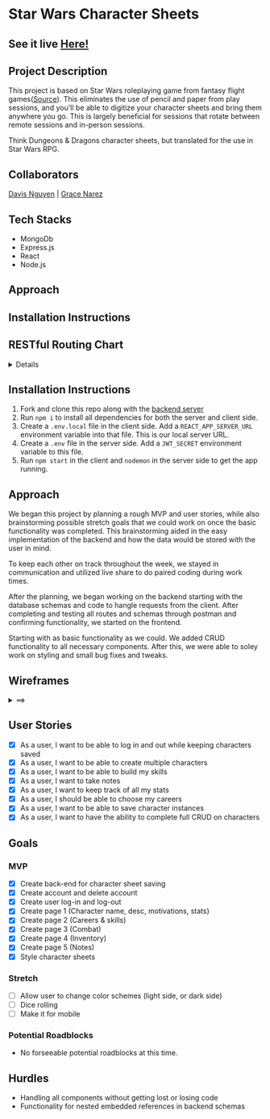 # Star Wars Character Sheets

## See it live [Here!](https://62d6fd69b37fce05fc6ee543--stellar-smakager-1871e6.netlify.app/characters/62d6fdf4e8e3b05b7f02972f)

## Project Description

This project is based on Star Wars roleplaying game from fantasy flight games([Source](https://www.fantasyflightgames.com/en/starwarsrpg/)). This eliminates the use of pencil and paper from play sessions, and you'll be able to digitize your character sheets and bring them anywhere you go. This is largely beneficial for sessions that rotate between remote sessions and in-person sessions.

Think Dungeons & Dragons character sheets, but translated for the use in Star Wars RPG.

## Collaborators

[Davis Nguyen](https://github.com/DarcXnite) | [Grace Narez](https://github.com/gracenarez333)

## Tech Stacks

- MongoDb
- Express.js
- React
- Node.js

## Approach

## Installation Instructions

## RESTful Routing Chart

<details>

![RESTful routing chart](./images/RESTful-routes.jpeg)

</details>

## Installation Instructions

1. Fork and clone this repo along with the [backend server](https://github.com/DarcXnite/star-wars-sheets-server)
2. Run `npm i` to install all dependencies for both the server and client side.
3. Create a `.env.local` file in the client side. Add a `REACT_APP_SERVER_URL` environment variable into that file. This is our local server URL.
4. Create a `.env` file in the server side. Add a `JWT_SECRET` environment variable to this file.
5. Run `npm start` in the client and `nodemon` in the server side to get the app running.

## Approach

We began this project by planning a rough MVP and user stories, while also brainstorming possible stretch goals that we could work on once the basic functionality was completed. This brainstorming aided in the easy implementation of the backend and how the data would be stored with the user in mind.

To keep each other on track throughout the week, we stayed in communication and utilized live share to do paired coding during work times.

After the planning, we began working on the backend starting with the database schemas and code to hangle requests from the client. After completing and testing all routes and schemas through postman and confirming functionality, we started on the frontend.

Starting with as basic functionality as we could. We added CRUD functionality to all necessary components. After this, we were able to soley work on styling and small bug fixes and tweaks.

## Wireframes

<details>
<summary>
==>
</summary>

![Login/Home Page](./images/wireframes/login.png)
![Register Page](./images/wireframes/register.png)
![Profile/Characters Page](./images/wireframes/profile.png)
![Characters Stats](./images/wireframes/stats.png)
![Character Info](./images/wireframes/characterInfo.png)
![General Skills](./images/wireframes/generalSkills.png)
![Combat Skills](./images/wireframes/combatSkills.png)
![Knowledge Skills](./images/wireframes/knowledgeSkills.png)
![Custom Skills](./images/wireframes/customSkills.png)
![Weapons](./images/wireframes/weapons.png)
![Crit Injuries](./images/wireframes/criticalInjuries.png)
![Force Powers](./images/wireframes/forcePowers.png)
![Talents](./images/wireframes/talents.png)
![Inventory](./images/wireframes/inventory.png)
![Armor](./images/wireframes/armor.png)
![Cybernetics](./images/wireframes/cybernetics.png)
![Tools](./images/wireframes/tools.png)
![Notes](./images/wireframes/notes.png)

</details>

## User Stories

- [x] As a user, I want to be able to log in and out while keeping characters saved
- [x] As a user, I want to be able to create multiple characters
- [x] As a user, I want to be able to build my skills
- [x] As a user, I want to take notes
- [x] As a user, I want to keep track of all my stats
- [x] As a user, I should be able to choose my careers
- [x] As a user, I want to be able to save character instances
- [x] As a user, I want to have the ability to complete full CRUD on characters

## Goals

### MVP

- [x] Create back-end for character sheet saving
- [x] Create account and delete account
- [x] Create user log-in and log-out
- [x] Create page 1 (Character name, desc, motivations, stats)
- [x] Create page 2 (Careers & skills)
- [x] Create page 3 (Combat)
- [x] Create page 4 (Inventory)
- [x] Create page 5 (Notes)
- [x] Style character sheets

### Stretch

- [ ] Allow user to change color schemes (light side, or dark side)
- [ ] Dice rolling
- [ ] Make it for mobile

### Potential Roadblocks

- No forseeable potential roadblocks at this time.

## Hurdles

- Handling all components without getting lost or losing code
- Functionality for nested embedded references in backend schemas
